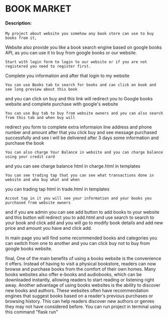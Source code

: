 # BOOK MARKET
#### Description:
    My project about website you somehow any book store can use to buy books from it,
Website also provide you like a book search engine based on google books API, as you can use it to buy from google books or our website.

    Start with login form to login to our website or if you are not registered you need to register first.
Complete you information and after that login to my website

    You can use Books tab to search for books and can click on book and see long preview about this book
and you can click on buy and this link will redirect you to Google books website and complete purchase with google's website

    You can use Buy tab to buy from website owners and you can also search from this tab and when buy will
redirect you form to complete extra informaion line address and phone number and amount after that you click buy and see message purchased successfully and see i will be delivered after 3 days some information and purchase the book

    You can also charge Your Balance in website and you can charge balance using your credit card
and you can see charge balance html in charge.html in templates

    You can see trading tap that you can see what transactions done in website and who buy what and when
you can trading tap html in trade.html in templates

    Accout tap in it you will see your information and your books you purchased from website owners
and if you are admin you can see add button to add books to your website and this button will redirect you to
add.html and use search to search to your book and click add and you will go to modify book details and add new
price and amount you have and click add.

In main page you will find some recommended books and categories you can switch from one to another and
you can click buy not to buy from google books website.

final, One of the main benefits of using a books website is the convenience it offers. Instead of having to
visit a physical bookstore, readers can now browse and purchase books from the comfort of their own homes. Many
books websites also offer e-books and audiobooks, which can be downloaded instantly, allowing readers to start
reading or listening right away. Another advantage of using books websites is the ability to discover new books
and authors. These websites often have recommendation engines that suggest books based on a reader's previous
purchases or browsing history. This can help readers discover new authors or genres they may not have considered
before.
You can run project in terminal using this command "flask run"

